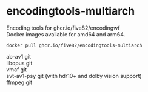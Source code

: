 # encodingtools-multiarch
Encoding tools for ghcr.io/five82/encodingwf \
Docker images available for amd64 and arm64.

`docker pull ghcr.io/five82/encodingtools-multiarch`

ab-av1 git \
libopus git \
vmaf git \
svt-av1-psy git (with hdr10+ and dolby vision support) \
ffmpeg git